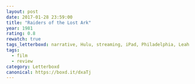 ```yaml
---
layout: post 
date: 2017-01-28 23:59:00
title: "Raiders of the Lost Ark"
year: 1981
rating: 0.8
rewatch: true
tags_letterboxd: narrative, Hulu, streaming, iPad, Philadelphia, Leah
tags:
  - film
  - review
category: Letterboxd
canonical: https://boxd.it/dxaTj
---
```

